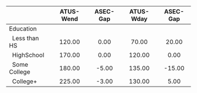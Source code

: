 
|                      |    ATUS-Wend |     ASEC-Gap |    ATUS-Wday |     ASEC-Gap |
| -------------------- | :----------: | :----------: | :----------: | :----------: |
| Education            |              |              |              |              |
| &nbsp;&nbsp;Less than HS |       120.00 |         0.00 |        70.00 |        20.00 |
| &nbsp;&nbsp;HighSchool |       170.00 |         0.00 |       120.00 |         0.00 |
| &nbsp;&nbsp;Some College |       180.00 |        -5.00 |       135.00 |       -15.00 |
| &nbsp;&nbsp;College+ |       225.00 |        -3.00 |       130.00 |         5.00 |

